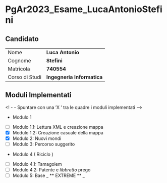 # PgAr2023_Esame_LucaAntonioStefini
## Candidato

|                |                            |
| -------------- | -------------------------- |
| Nome           | **Luca Antonio**           |
| Cognome        | **Stefini**                |
| Matricola      | **740554**                 |
| Corso di Studi | **Ingegneria Informatica** |

## Moduli Implementati
<! - - Spuntare con una ’X ’ tra le quadre i moduli implementati -->
- Modulo 1
- [ ] Modulo 1.1: Lettura XML e creazione mappa
- [x] Modulo 1.2: Creazione casuale della mappa
- [x] Modulo 2: Nuovi mondi
- [ ] Modulo 3: Percorso suggerito
- Modulo 4 ( Riciclo )
- [ ] Modulo 4.1: Tamagolem
- [ ] Modulo 4.2: Patente e _libbretto_ prego
- [ ] Modulo 5: Base _ ** EXTREME ** _